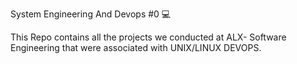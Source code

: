 System Engineering And Devops #0 💻

This Repo contains all the projects we conducted at ALX- Software Engineering that were associated with UNIX/LINUX DEVOPS.


